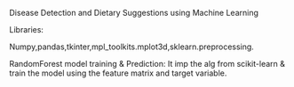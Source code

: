 Disease Detection and Dietary Suggestions using Machine Learning


Libraries:

Numpy,pandas,tkinter,mpl_toolkits.mplot3d,sklearn.preprocessing.

RandomForest model training & Prediction:
It imp the alg from scikit-learn & train the model using the feature matrix and target variable.
